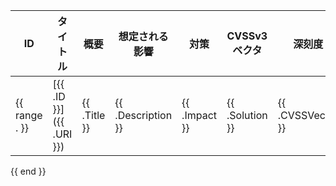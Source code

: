 | ID  | タイトル | 概要 | 想定される影響 | 対策 | CVSSv3ベクタ | 深刻度 | 発見日 | 公開日 | 最終更新日 |
| --- | -------- | ---- | -------------- | ---- | ------------- | ------ | ------ | ------ | ---------- |
{{ range . }}| [{{ .ID }}]({{ .URI }}) | {{ .Title }} | {{ .Description }} | {{ .Impact }} | {{ .Solution }} | {{ .CVSSVector }} | {{ .Severity }} | {{ .DatePublic }} | {{ .DatePublish }} | {{ .DateUpdate }} |
{{ end }}
